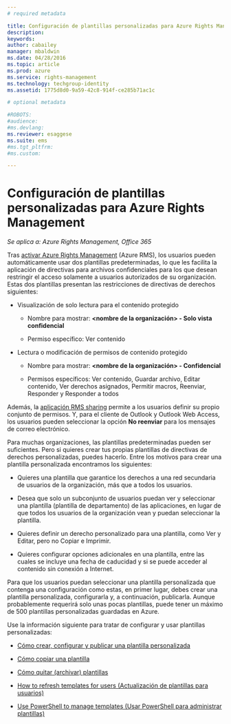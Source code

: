 ```yaml
---
# required metadata

title: Configuración de plantillas personalizadas para Azure Rights Management | Azure RMS
description:
keywords:
author: cabailey
manager: mbaldwin
ms.date: 04/28/2016
ms.topic: article
ms.prod: azure
ms.service: rights-management
ms.technology: techgroup-identity
ms.assetid: 1775d8d0-9a59-42c8-914f-ce285b71ac1c

# optional metadata

#ROBOTS:
#audience:
#ms.devlang:
ms.reviewer: esaggese
ms.suite: ems
#ms.tgt_pltfrm:
#ms.custom:

---
```


# Configuración de plantillas personalizadas para Azure Rights Management

*Se aplica a: Azure Rights Management, Office 365*

Tras [activar Azure Rights Management](activate-service.md) (Azure RMS), los usuarios pueden automáticamente usar dos plantillas predeterminadas, lo que les facilita la aplicación de directivas para archivos confidenciales para los que desean restringir el acceso solamente a usuarios autorizados de su organización. Estas dos plantillas presentan las restricciones de directivas de derechos siguientes:

-   Visualización de solo lectura para el contenido protegido

    -   Nombre para mostrar: **&lt;nombre de la organización&gt; - Solo vista confidencial**

    -   Permiso específico: Ver contenido

-   Lectura o modificación de permisos de contenido protegido

    -   Nombre para mostrar: **&lt;nombre de la organización&gt; - Confidencial**

    -   Permisos específicos: Ver contenido, Guardar archivo, Editar contenido, Ver derechos asignados, Permitir macros, Reenviar, Responder y Responder a todos

Además, la [aplicación RMS sharing](../rms-client/sharing-app-windows.md) permite a los usuarios definir su propio conjunto de permisos. Y, para el cliente de Outlook y Outlook Web Access, los usuarios pueden seleccionar la opción **No reenviar** para los mensajes de correo electrónico.

Para muchas organizaciones, las plantillas predeterminadas pueden ser suficientes. Pero si quieres crear tus propias plantillas de directivas de derechos personalizadas, puedes hacerlo. Entre los motivos para crear una plantilla personalizada encontramos los siguientes:

-   Quieres una plantilla que garantice los derechos a una red secundaria de usuarios de la organización, más que a todos los usuarios.

-   Desea que solo un subconjunto de usuarios puedan ver y seleccionar una plantilla (plantilla de departamento) de las aplicaciones, en lugar de que todos los usuarios de la organización vean y puedan seleccionar la plantilla.

-   Quieres definir un derecho personalizado para una plantilla, como Ver y Editar, pero no Copiar e Imprimir.

-   Quieres configurar opciones adicionales en una plantilla, entre las cuales se incluye una fecha de caducidad y si se puede acceder al contenido sin conexión a Internet.

Para que los usuarios puedan seleccionar una plantilla personalizada que contenga una configuración como estas, en primer lugar, debes crear una plantilla personalizada, configurarla y, a continuación, publicarla. Aunque probablemente requerirá solo unas pocas plantillas, puede tener un máximo de 500 plantillas personalizadas guardadas en Azure. 

Use la información siguiente para tratar de configurar y usar plantillas personalizadas:

-   [Cómo crear, configurar y publicar una plantilla personalizada](create-template.md)

-   [Cómo copiar una plantilla](copy-template.md)

-   [Cómo quitar (archivar) plantillas](remove-template.md)

-   [How to refresh templates for users (Actualización de plantillas para usuarios)](refresh-templates.md)

-   [Use PowerShell to manage templates (Usar PowerShell para administrar plantillas)](configure-templates-with-powershell.md)




<!--HONumber=Apr16_HO4-->


